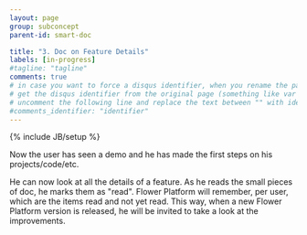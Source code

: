```yaml
---
layout: page
group: subconcept
parent-id: smart-doc

title: "3. Doc on Feature Details"
labels: [in-progress]
#tagline: "tagline"
comments: true
# in case you want to force a disqus identifier, when you rename the page
# get the disqus identifier from the original page (something like var disqus_identifier = 'ident';),
# uncomment the following line and replace the text between "" with ident
#comments_identifier: "identifier"
---
```

{% include JB/setup %}

Now the user has seen a demo and he has made the first steps on his projects/code/etc.

He can now look at all the details of a feature. As he reads the small pieces of doc, he marks them as "read". Flower Platform will remember, per user, which are the items read and not yet read. This way, when a new Flower Platform version is released, he will be invited to take a look at the improvements.